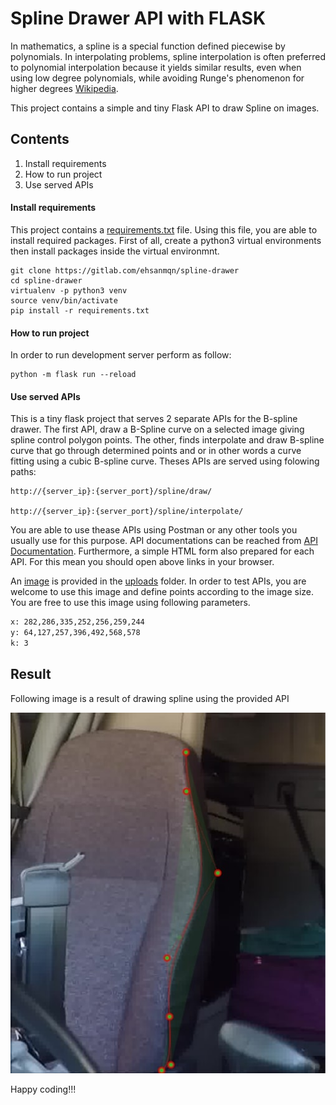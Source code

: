 # Spline Drawer API with FLASK
In mathematics, a spline is a special function defined piecewise by polynomials. In interpolating problems, spline interpolation is often preferred to polynomial interpolation because it yields similar results, even when using low degree polynomials, while avoiding Runge's phenomenon for higher degrees [Wikipedia](https://en.wikipedia.org/wiki/Spline_(mathematics)).

This project contains a simple and tiny Flask API to draw Spline on images.

## Contents
1. Install requirements
2. How to run project
3. Use served APIs

#### Install requirements
This project contains a [requirements.txt](requirements.txt) file. Using this file, you are able to install required packages. First of all,
create a python3 virtual environments then install packages inside the virtual environmnt.
```shell script
git clone https://gitlab.com/ehsanmqn/spline-drawer
cd spline-drawer
virtualenv -p python3 venv
source venv/bin/activate
pip install -r requirements.txt
```

#### How to run project
In order to run development server perform as follow:
```shell script
python -m flask run --reload
```

#### Use served APIs
This is a tiny flask project that serves 2 separate APIs for the B-spline drawer. The first API, draw a B-Spline curve on a selected image 
giving spline control polygon points. The other, finds interpolate and draw B-spline curve that go through determined points
and or in other words a curve fitting using a cubic B-spline curve.
Theses APIs are served using folowing paths:
```shell script
http://{server_ip}:{server_port}/spline/draw/

http://{server_ip}:{server_port}/spline/interpolate/
``` 
You are able to use thease APIs using Postman or any other tools you usually use for this purpose. API documentations can 
be reached from [API Documentation](https://documenter.getpostman.com/view/5584679/TzCTaRNj). Furthermore, a simple HTML form also prepared for each API. For
this mean you should open above links in your browser.

An [image](uploads/test.jpg) is provided in the [uploads](uploads) folder. 
In order to test APIs, you are welcome to use this image and define points according to the image size. 
You are free to use this image using following parameters.
```requirements.txt
x: 282,286,335,252,256,259,244
y: 64,127,257,396,492,568,578
k: 3
```


## Result
Following image is a result of drawing spline using the provided API

![image](uploads/test.jpg)


Happy coding!!!
